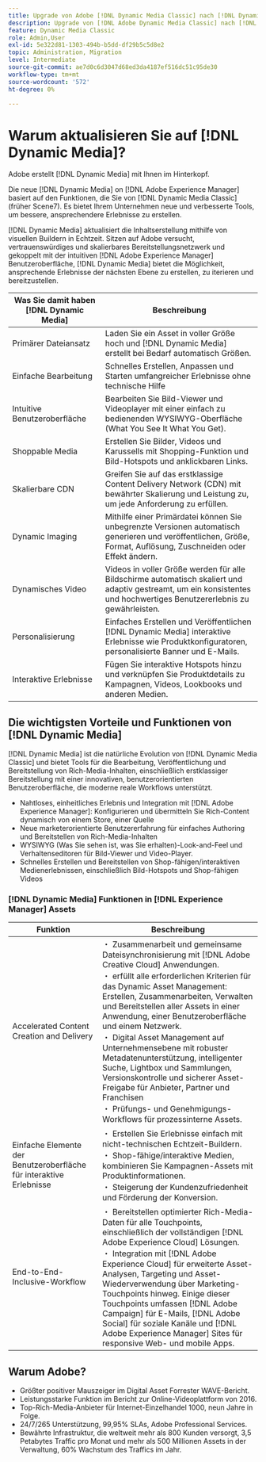 ```yaml
---
title: Upgrade von Adobe [!DNL Dynamic Media Classic] nach [!DNL Dynamic Media] on [!DNL Experience Manager] Assets
description: Upgrade von [!DNL Adobe Dynamic Media Classic] nach [!DNL Dynamic Media] on [!DNL Adobe Experience Manager]. Lernen Sie die wichtigsten Vorteile und Funktionen von [!DNL Dynamic Media]. Überprüfen Sie den Vergleich der Funktionsliste, die häufig gestellten Fragen zur Aktualisierung und die Checkliste zur Bereitschaft.
feature: Dynamic Media Classic
role: Admin,User
exl-id: 5e322d81-1303-494b-b5dd-df29b5c5d8e2
topic: Administration, Migration
level: Intermediate
source-git-commit: ae7d0c6d3047d68ed3da4187ef516dc51c95de30
workflow-type: tm+mt
source-wordcount: '572'
ht-degree: 0%

---
```


# Warum aktualisieren Sie auf [!DNL Dynamic Media]?

Adobe erstellt [!DNL Dynamic Media] mit Ihnen im Hinterkopf.

Die neue [!DNL Dynamic Media] on [!DNL Adobe Experience Manager] basiert auf den Funktionen, die Sie von [!DNL Dynamic Media Classic] (früher Scene7). Es bietet Ihrem Unternehmen neue und verbesserte Tools, um bessere, ansprechendere Erlebnisse zu erstellen.

[!DNL Dynamic Media] aktualisiert die Inhaltserstellung mithilfe von visuellen Buildern in Echtzeit. Sitzen auf Adobe versucht, vertrauenswürdiges und skalierbares Bereitstellungsnetzwerk und gekoppelt mit der intuitiven [!DNL Adobe Experience Manager] Benutzeroberfläche, [!DNL Dynamic Media] bietet die Möglichkeit, ansprechende Erlebnisse der nächsten Ebene zu erstellen, zu iterieren und bereitzustellen.

| Was Sie damit haben [!DNL Dynamic Media] | Beschreibung |
| --- | --- |
| Primärer Dateiansatz | Laden Sie ein Asset in voller Größe hoch und [!DNL Dynamic Media] erstellt bei Bedarf automatisch Größen. |
| Einfache Bearbeitung | Schnelles Erstellen, Anpassen und Starten umfangreicher Erlebnisse ohne technische Hilfe |
| Intuitive Benutzeroberfläche | Bearbeiten Sie Bild-Viewer und Videoplayer mit einer einfach zu bedienenden WYSIWYG-Oberfläche (What You See It What You Get). |
| Shoppable Media | Erstellen Sie Bilder, Videos und Karussells mit Shopping-Funktion und Bild-Hotspots und anklickbaren Links. |
| Skalierbare CDN | Greifen Sie auf das erstklassige Content Delivery Network (CDN) mit bewährter Skalierung und Leistung zu, um jede Anforderung zu erfüllen. |
| Dynamic Imaging | Mithilfe einer Primärdatei können Sie unbegrenzte Versionen automatisch generieren und veröffentlichen, Größe, Format, Auflösung, Zuschneiden oder Effekt ändern. |
| Dynamisches Video | Videos in voller Größe werden für alle Bildschirme automatisch skaliert und adaptiv gestreamt, um ein konsistentes und hochwertiges Benutzererlebnis zu gewährleisten. |
| Personalisierung | Einfaches Erstellen und Veröffentlichen [!DNL Dynamic Media] interaktive Erlebnisse wie Produktkonfiguratoren, personalisierte Banner und E-Mails. |
| Interaktive Erlebnisse | Fügen Sie interaktive Hotspots hinzu und verknüpfen Sie Produktdetails zu Kampagnen, Videos, Lookbooks und anderen Medien. |

## Die wichtigsten Vorteile und Funktionen von [!DNL Dynamic Media]

[!DNL Dynamic Media] ist die natürliche Evolution von [!DNL Dynamic Media Classic] und bietet Tools für die Bearbeitung, Veröffentlichung und Bereitstellung von Rich-Media-Inhalten, einschließlich erstklassiger Bereitstellung mit einer innovativen, benutzerorientierten Benutzeroberfläche, die moderne reale Workflows unterstützt.

* Nahtloses, einheitliches Erlebnis und Integration mit [!DNL Adobe Experience Manager]: Konfigurieren und übermitteln Sie Rich-Content dynamisch von einem Store, einer Quelle
* Neue marketerorientierte Benutzererfahrung für einfaches Authoring und Bereitstellen von Rich-Media-Inhalten
* WYSIWYG (Was Sie sehen ist, was Sie erhalten)-Look-and-Feel und Verhaltenseditoren für Bild-Viewer und Video-Player.
* Schnelles Erstellen und Bereitstellen von Shop-fähigen/interaktiven Medienerlebnissen, einschließlich Bild-Hotspots und Shop-fähigen Videos

### [!DNL Dynamic Media] Funktionen in [!DNL Experience Manager] Assets

| Funktion | Beschreibung |
| --- | --- |
| Accelerated Content Creation and Delivery | ・ Zusammenarbeit und gemeinsame Dateisynchronisierung mit [!DNL Adobe Creative Cloud] Anwendungen.<br>・ erfüllt alle erforderlichen Kriterien für das Dynamic Asset Management: Erstellen, Zusammenarbeiten, Verwalten und Bereitstellen aller Assets in einer Anwendung, einer Benutzeroberfläche und einem Netzwerk.<br>・ Digital Asset Management auf Unternehmensebene mit robuster Metadatenunterstützung, intelligenter Suche, Lightbox und Sammlungen, Versionskontrolle und sicherer Asset-Freigabe für Anbieter, Partner und Franchisen<br>・ Prüfungs- und Genehmigungs-Workflows für prozessinterne Assets. |
| Einfache Elemente der Benutzeroberfläche für interaktive Erlebnisse | ・ Erstellen Sie Erlebnisse einfach mit nicht-technischen Echtzeit-Buildern.<br>・ Shop-fähige/interaktive Medien, kombinieren Sie Kampagnen-Assets mit Produktinformationen.<br>・ Steigerung der Kundenzufriedenheit und Förderung der Konversion. |
| End-to-End-Inclusive-Workflow | ・ Bereitstellen optimierter Rich-Media-Daten für alle Touchpoints, einschließlich der vollständigen [!DNL Adobe Experience Cloud] Lösungen.<br>・ Integration mit [!DNL Adobe Experience Cloud] für erweiterte Asset-Analysen, Targeting und Asset-Wiederverwendung über Marketing-Touchpoints hinweg. Einige dieser Touchpoints umfassen [!DNL Adobe Campaign] für E-Mails, [!DNL Adobe Social] für soziale Kanäle und [!DNL Adobe Experience Manager] Sites für responsive Web- und mobile Apps. |

## Warum Adobe?

* Größter positiver Mauszeiger im Digital Asset Forrester WAVE-Bericht.
* Leistungsstarke Funktion im Bericht zur Online-Videoplattform von 2016.
* Top-Rich-Media-Anbieter für Internet-Einzelhandel 1000, neun Jahre in Folge.
* 24/7/265 Unterstützung, 99,95% SLAs, Adobe Professional Services.
* Bewährte Infrastruktur, die weltweit mehr als 800 Kunden versorgt, 3,5 Petabytes Traffic pro Monat und mehr als 500 Millionen Assets in der Verwaltung, 60% Wachstum des Traffics im Jahr.
